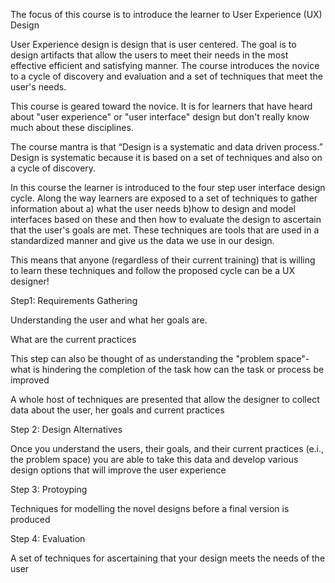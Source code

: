 The focus of this course is to introduce the learner to User Experience (UX) Design

User Experience design is design that is user centered. The goal is to design artifacts that allow the users to meet their needs in the most effective efficient and satisfying manner. The course introduces the novice to a cycle of discovery and evaluation and a set of techniques that meet the user's needs.

This course is geared toward the novice. It is for learners that have heard about "user experience" or "user interface" design but don't really know much about these disciplines.

The course mantra is that “Design is a systematic and data driven process.” Design is systematic because it is based on a set of techniques and also on a cycle of discovery.

In this course the learner is introduced to the four step user interface design cycle. Along the way learners are exposed to a set of techniques to gather information about a) what the user needs b)how to design and model interfaces based on these and then how to evaluate the design to ascertain that the user's goals are met. These techniques are tools that are used in a standardized manner and give us the data we use in our design.

This means that anyone (regardless of their current training) that is willing to learn these techniques and follow the proposed cycle can be a UX designer!



Step1: Requirements Gathering

Understanding the user and what her goals are.

What are the current practices

This step can also be thought of as understanding the "problem space"- what is hindering the completion of the task how can the task or process be improved

A whole host of techniques are presented that allow the designer to collect data about the user, her goals and current practices

Step 2: Design Alternatives

Once you understand the users, their goals, and their current practices (e.i., the problem space) you are able to take this data and develop various design options that will improve the user experience

Step 3: Protoyping

Techniques for modelling the novel designs before a final version is produced

Step 4: Evaluation

A set of techniques for ascertaining that your design meets the needs of the user
